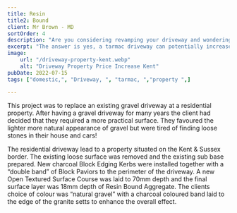 ```yaml
---
title: Resin 
title2: Bound
client: Mr Brown - MD
sortOrder: 4
description: "Are you considering revamping your driveway and wondering if tarmac is the right choice? You're not alone. "
excerpt: "The answer is yes, a tarmac driveway can potentially increase your property value."
image:
    url: "/driveway-property-kent.webp"
    alt: "Driveway Property Price Increase Kent"
pubDate: 2022-07-15
tags: ["domestic,", "Driveway, ", "tarmac, ","property ",]

---
```

This project was to replace an existing gravel driveway at a residential property. After having a gravel driveway for many years the client had decided that they required a more practical surface. They favoured the lighter more natural appearance of gravel but were tired of finding loose stones in their house and cars!

The residential driveway lead to a property situated on the Kent & Sussex border. The existing loose surface was removed and the existing sub base prepared. New charcoal Block Edging Kerbs were installed together with a “double band” of Block Paviors to the perimeter of the driveway. A new Open Textured Surface Course was laid to 70mm depth and the final surface layer was 18mm depth of Resin Bound Aggregate. The clients choice of colour was “natural gravel” with a charcoal coloured band laid to the edge of the granite setts to enhance the overall effect.
